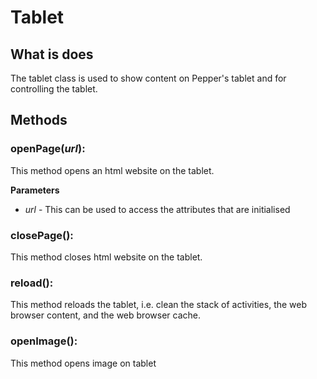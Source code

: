 # Tablet

## What is does
The tablet class is used to show content on Pepper's tablet and for controlling the tablet.

## Methods
### openPage(*url*):
This method opens an html website on the tablet.

__Parameters__
- *url* - This can be used to access the attributes that are initialised

### closePage():
This method closes html website on the tablet.

### reload():
This method reloads the tablet, i.e. clean the stack of activities, the web browser content, and the web browser cache.

### openImage():
This method opens image on tablet
 

 



